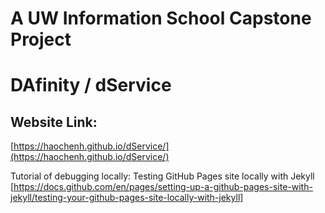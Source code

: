 # A UW Information School Capstone Project
# DAfinity / dService

## Website Link:

[https://haochenh.github.io/dService/](https://haochenh.github.io/dService/)

Tutorial of debugging locally: Testing GitHub Pages site locally with Jekyll
[https://docs.github.com/en/pages/setting-up-a-github-pages-site-with-jekyll/testing-your-github-pages-site-locally-with-jekyll]

